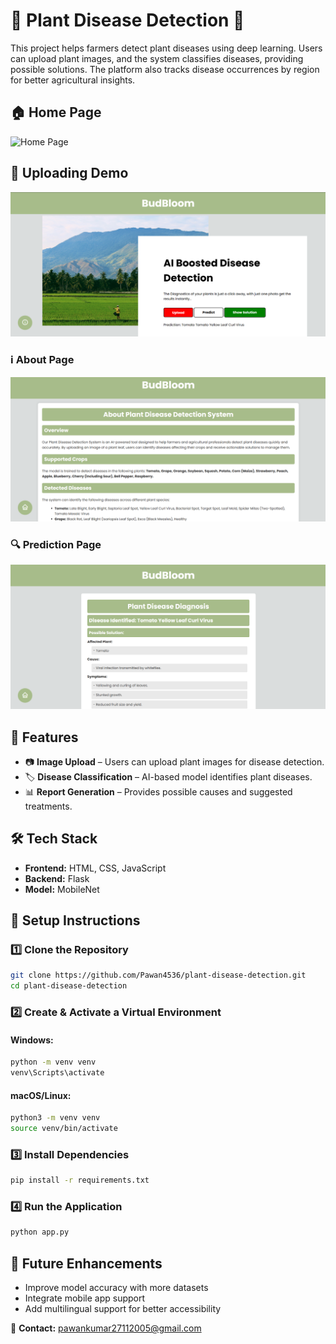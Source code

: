 # 🌿 Plant Disease Detection 🌱  

This project helps farmers detect plant diseases using deep learning. Users can upload plant images, and the system classifies diseases, providing possible solutions. The platform also tracks disease occurrences by region for better agricultural insights.  

## 🏠 Home Page
![Home Page](assets/homepage.png)

## 🔹 Uploading Demo
![Demo](assets/Uploading%20Demo.png)

### ℹ️ About Page  
![About Page](assets/about.png)

### 🔍 Prediction Page  
![Prediction Page](assets/prediction.png)

## 🔹 Features  
- 📷 **Image Upload** – Users can upload plant images for disease detection.  
- 🏷️ **Disease Classification** – AI-based model identifies plant diseases.  
- 📊 **Report Generation** – Provides possible causes and suggested treatments.  

## 🛠️ Tech Stack  
- **Frontend:** HTML, CSS, JavaScript  
- **Backend:** Flask  
- **Model:** MobileNet  

## 🚀 Setup Instructions  

### 1️⃣ Clone the Repository  
```bash
git clone https://github.com/Pawan4536/plant-disease-detection.git
cd plant-disease-detection
```

### 2️⃣ Create & Activate a Virtual Environment  
#### Windows:  
```bash
python -m venv venv
venv\Scripts\activate
```
#### macOS/Linux:  
```bash
python3 -m venv venv
source venv/bin/activate
```

### 3️⃣ Install Dependencies  
```bash
pip install -r requirements.txt
```

### 4️⃣ Run the Application  
```bash
python app.py
```

## 📌 Future Enhancements  
- Improve model accuracy with more datasets  
- Integrate mobile app support  
- Add multilingual support for better accessibility  

📧 **Contact:** pawankumar27112005@gmail.com
